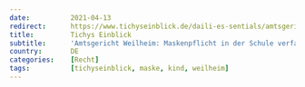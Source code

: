 ```yaml
---
date:          2021-04-13
redirect:      https://www.tichyseinblick.de/daili-es-sentials/amtsgericht-weilheim-maskenpflicht-in-der-schule-verfassungswidrig/
title:         Tichys Einblick
subtitle:      'Amtsgericht Weilheim: Maskenpflicht in der Schule verfassungswidrig'
country:       DE
categories:    [Recht]
tags:          [tichyseinblick, maske, kind, weilheim]
---
```

